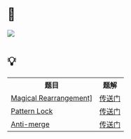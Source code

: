 # 🔗
<a href="https://codeforces.com/gym/103495"><img src="https://s2.loli.net/2022/01/12/h3VHjFZBdQErXwv.png"></a>

# 💡

<table>
<tr><th> 题目 </th><th> 题解 </th></tr>
  <tr><td><a href="https://codeforces.com/gym/103495/problem/C">Magical Rearrangement]</a> </td><td><a href="https://github.com/Chivas-Regal/ACM/blob/main/Code/%E5%9F%BA%E7%A1%80%E7%AE%97%E6%B3%95/%E8%B4%AA%E5%BF%83%26%E6%9E%84%E9%80%A0/%E7%9C%81%E8%B5%9B2021%E6%B1%9F%E8%8B%8FC_MagicalRearrangement.md">传送门</a></td></tr>
  <tr><td><a href="https://codeforces.com/gym/103495/problem/D">Pattern Lock</a></td><td><a href="https://github.com/Chivas-Regal/ACM/blob/main/Code/%E5%9F%BA%E7%A1%80%E7%AE%97%E6%B3%95/%E8%B4%AA%E5%BF%83%26%E6%9E%84%E9%80%A0/%E7%9C%81%E8%B5%9B2021%E6%B1%9F%E8%8B%8FD_PatternLock.md">传送门</a></td></tr>
  <tr><td><a href="https://codeforces.com/gym/103495/problem/J">Anti-merge</a></td><td><a href="https://github.com/Chivas-Regal/ACM/blob/main/Code/%E5%9B%BE%E8%AE%BA/%E4%BA%8C%E5%88%86%E5%9B%BE%E6%9F%93%E8%89%B2/%E7%9C%81%E8%B5%9B2021%E6%B1%9F%E8%8B%8FJ_Anti-merge.md">传送门</a></td></tr>
</table>
